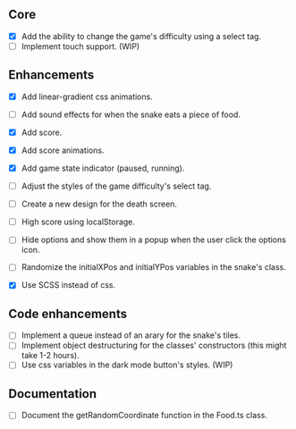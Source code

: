 ## Core

- [x] Add the ability to change the game's difficulty using a select tag.
- [ ] Implement touch support. (WIP)

## Enhancements

- [x] Add linear-gradient css animations.
- [ ] Add sound effects for when the snake eats a piece of food.
- [x] Add score.
- [x] Add score animations.
- [x] Add game state indicator (paused, running).
- [ ] Adjust the styles of the game difficulty's select tag.

- [ ] Create a new design for the death screen. 

- [ ] High score using localStorage.
- [ ] Hide options and show them in a popup when the user click the options icon.

- [ ] Randomize the initialXPos and initialYPos variables in the snake's class.
- [x] Use SCSS instead of css.

## Code enhancements 

- [ ] Implement a queue instead of an arary for the snake's tiles.
- [ ] Implement object destructuring for the classes' constructors (this might take 1-2 hours).
- [ ] Use css variables in the dark mode button's styles. (WIP)

## Documentation

- [ ] Document the getRandomCoordinate function in the Food.ts class.